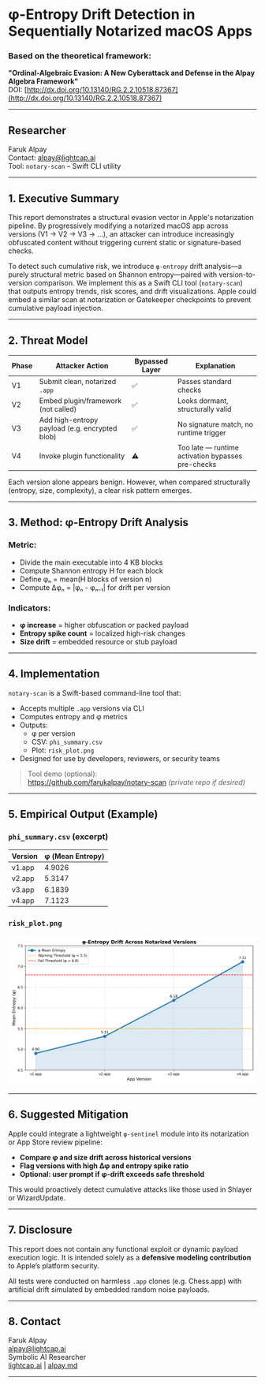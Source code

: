 # φ-Entropy Drift Detection in Sequentially Notarized macOS Apps

### Based on the theoretical framework:
**"Ordinal-Algebraic Evasion: A New Cyberattack and Defense in the Alpay Algebra Framework"**  
DOI: [http://dx.doi.org/10.13140/RG.2.2.10518.87367](http://dx.doi.org/10.13140/RG.2.2.10518.87367)

---

## Researcher
Faruk Alpay  
Contact: alpay@lightcap.ai  
Tool: `notary-scan` – Swift CLI utility

---

## 1. Executive Summary

This report demonstrates a structural evasion vector in Apple's notarization pipeline. By progressively modifying a notarized macOS app across versions (V1 → V2 → V3 → ...), an attacker can introduce increasingly obfuscated content without triggering current static or signature-based checks.

To detect such cumulative risk, we introduce `φ-entropy` drift analysis—a purely structural metric based on Shannon entropy—paired with version-to-version comparison. We implement this as a Swift CLI tool (`notary-scan`) that outputs entropy trends, risk scores, and drift visualizations. Apple could embed a similar scan at notarization or Gatekeeper checkpoints to prevent cumulative payload injection.

---

## 2. Threat Model

| Phase | Attacker Action                         | Bypassed Layer | Explanation                                        |
|-------|------------------------------------------|----------------|----------------------------------------------------|
| V1    | Submit clean, notarized `.app`           | ✅              | Passes standard checks                             |
| V2    | Embed plugin/framework (not called)      | ✅              | Looks dormant, structurally valid                  |
| V3    | Add high-entropy payload (e.g. encrypted blob) | ✅        | No signature match, no runtime trigger             |
| V4    | Invoke plugin functionality              | ⚠️              | Too late — runtime activation bypasses pre-checks  |

Each version alone appears benign. However, when compared structurally (entropy, size, complexity), a clear risk pattern emerges.

---

## 3. Method: φ-Entropy Drift Analysis

### Metric:
- Divide the main executable into 4 KB blocks
- Compute Shannon entropy H for each block
- Define φₙ = mean(H blocks of version n)
- Compute Δφₙ = |φₙ - φₙ₋₁| for drift per version

### Indicators:
- **φ increase** = higher obfuscation or packed payload
- **Entropy spike count** = localized high-risk changes
- **Size drift** = embedded resource or stub payload

---

## 4. Implementation

`notary-scan` is a Swift-based command-line tool that:

- Accepts multiple `.app` versions via CLI
- Computes entropy and φ metrics
- Outputs:
  - φ per version
  - CSV: `phi_summary.csv`
  - Plot: `risk_plot.png`
- Designed for use by developers, reviewers, or security teams

> Tool demo (optional):  
> https://github.com/farukalpay/notary-scan *(private repo if desired)*

---

## 5. Empirical Output (Example)

### `phi_summary.csv` (excerpt)

| Version | φ (Mean Entropy) |
|---------|------------------|
| v1.app  | 4.9026           |
| v2.app  | 5.3147           |
| v3.app  | 6.1839           |
| v4.app  | 7.1123           |

### `risk_plot.png`

![Entropy drift chart across versions](risk_plot.png)

---

## 6. Suggested Mitigation

Apple could integrate a lightweight `φ-sentinel` module into its notarization or App Store review pipeline:

- **Compare φ and size drift across historical versions**
- **Flag versions with high Δφ and entropy spike ratio**
- **Optional: user prompt if φ-drift exceeds safe threshold**

This would proactively detect cumulative attacks like those used in Shlayer or WizardUpdate.

---

## 7. Disclosure

This report does not contain any functional exploit or dynamic payload execution logic. It is intended solely as a **defensive modeling contribution** to Apple’s platform security.

All tests were conducted on harmless `.app` clones (e.g. Chess.app) with artificial drift simulated by embedded random noise payloads.

---

## 8. Contact

Faruk Alpay  
alpay@lightcap.ai  
Symbolic AI Researcher  
[lightcap.ai](https://lightcap.ai) | [alpay.md](https://alpay.md)

---

